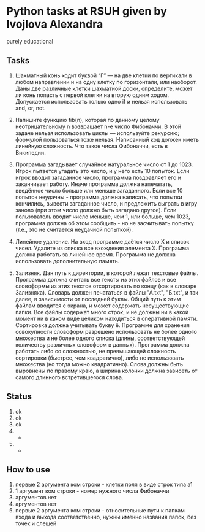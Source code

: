 # Python tasks at RSUH given by Ivojlova Alexandra
purely educational  

## Tasks

1. Шахматный конь ходит буквой “Г” — на две клетки по вертикали в любом направлении и на одну клетку по горизонтали, или наоборот. Даны две различные клетки шахматной доски, определите, может ли конь попасть с первой клетки на вторую одним ходом. Допускается использовать только одно if и нельзя использовать and, or, not.  

2. Напишите функцию fib(n), которая по данному целому неотрицательному n возвращает n-e число Фибоначчи. В этой задаче нельзя использовать циклы — используйте рекурсию; формулой пользоваться тоже нельзя. Написанный код должен иметь линейную сложность. Что такое числа Фибоначчи, есть в Википедии.  

3. Программа загадывает случайное натуральное число от 1 до 1023. Игрок пытается угадать это число, и у него есть 10 попыток. Если игрок вводит загаданное число, программа поздравляет его и заканчивает работу. Иначе программа должна напечатать, введённое число больше или меньше загаданного. Если все 10 попыток неудачны - программа должна написать, что попытки кончились, вывести загаданное число, и предложить сыграть в игру заново (при этом число должно быть загадано другое). Если пользователь вводит число меньше, чем 1, или больше, чем 1023, программа должна об этом сообщить - но не засчитывать попытку (т.е., это не считается неудачной попыткой).  

4. Линейное удаление. На вход программе даётся число X и список чисел. Удалите из списка все вхождения элемента X. Программа должна работать за линейное время. Программа не должна использовать дополнительную память.  

5. Зализняк. Дан путь к директории, в которой лежат текстовые файлы. Программа должна считать все тексты из этих файлов и все словоформы из этих текстов отсортировать по концу (как в словаре Зализняка). Словарь должен печататься в файлы "А.txt", "Б.txt", и так далее, в зависимости от последней буквы. Общий путь к этим файлам вводится с экрана, и может содержать несуществующие папки. Все файлы содержат много строк, и не должны ни в какой момент ни в каком виде целиком находиться в оперативной памяти. Сортировка должна учитывать букву ё. Программе для хранения совокупности словоформ разрешено использовать не более одного множества и не более одного списка (длины, соответствующей количеству различных словоформ в данных). Программа должна работать либо со сложностью, не превышающей сложность сортировки (быстрее, чем квадратично), либо не использовать множества (но тогда можно квадратично). Слова должны быть выровнены по правому краю, а ширина колонки должна зависеть от самого длинного встретившегося слова.  

## Status

1. ok
2. ok
3. ok
4. -
5. -

## How to use
1. первые 2 аргумента ком строки - клетки поля в виде строк типа a1
2. 1 аргумент ком строки - номер нужного числа Фибоначчи
3. аргументов нет
4. аргументов нет
5. первые 2 аргумента ком строки - относительные пути к папкам входа и выхода соответственно, нужны именно названия папок, без точек и слешей
